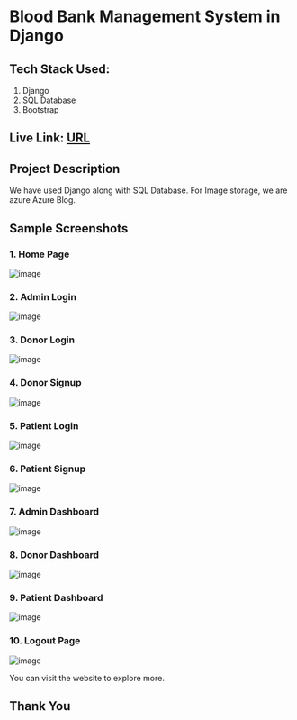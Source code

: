 # Blood Bank Management System in Django

## Tech Stack Used:

1. Django
2. SQL Database
3. Bootstrap

## Live Link: [URL](https://blood-bank-management-system.azurewebsites.net)

## Project Description

We have used Django along with SQL Database. For Image storage, we are azure Azure Blog.

## Sample Screenshots

### 1. Home Page

![image](https://user-images.githubusercontent.com/71542496/164946558-4ae33e40-698f-4d93-9085-4c9c126f5878.png)

### 2. Admin Login

![image](https://user-images.githubusercontent.com/71542496/164946582-cecbb773-68ce-4654-9369-695daae38aaa.png)

### 3. Donor Login

![image](https://user-images.githubusercontent.com/71542496/164946593-9cc3c77c-2f28-4c32-9d29-8af42b47d895.png)

### 4. Donor Signup

![image](https://user-images.githubusercontent.com/71542496/164946602-163f5176-aebb-48dd-afd2-3ab677e7d8c4.png)

### 5. Patient Login

![image](https://user-images.githubusercontent.com/71542496/164946613-18108dc5-c3a0-4e5c-8d9a-7031bc3c72a5.png)

### 6. Patient Signup

![image](https://user-images.githubusercontent.com/71542496/164946625-96ccce2b-9aee-420b-a272-b2ec664f7c99.png)

### 7. Admin Dashboard

![image](https://user-images.githubusercontent.com/71542496/164946646-b4d1675c-eb69-4297-b0cd-819e5a0328a4.png)

### 8. Donor Dashboard

![image](https://user-images.githubusercontent.com/71542496/164946685-85f3d3eb-e71d-4c26-bd1b-faf91cf78122.png)

### 9. Patient Dashboard

![image](https://user-images.githubusercontent.com/71542496/164946752-2abd0159-18d9-4e3e-b626-3def29013cf6.png)

### 10. Logout Page

![image](https://user-images.githubusercontent.com/71542496/164946702-8dd5fbe5-78d8-46f9-b23a-a98f8d7fe132.png)

You can visit the website to explore more.

## Thank You
